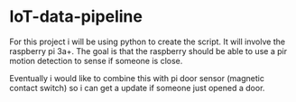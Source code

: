 # IoT-data-pipeline

For this project i will be using python to create the script. It will involve the raspberry pi 3a+. 
The goal is that the raspberry should be able to use a pir motion detection to sense if someone is close.

Eventually i would like to combine this with pi door sensor (magnetic contact switch) so i can get a update if someone just opened a door. 
